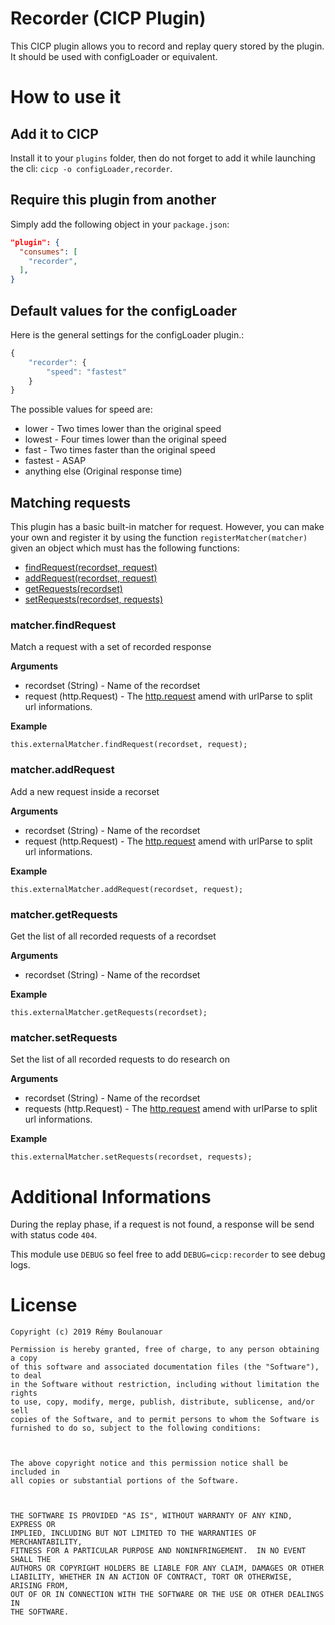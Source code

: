 # Recorder (CICP Plugin)

This CICP plugin allows you to record and replay query stored by the plugin.  
It should be used with configLoader or equivalent.


# How to use it

## Add it to CICP

Install it to your `plugins` folder, then do not forget to add it while launching the cli: `cicp -o configLoader,recorder`.   

## Require this plugin from another

Simply add the following object in your `package.json`:

```json
"plugin": {
  "consumes": [
    "recorder",
  ],
}
```

## Default values for the configLoader

Here is the general settings for the configLoader plugin.:

```js
{
    "recorder": {
        "speed": "fastest"
    }
}
```

The possible values for speed are:
- lower - Two times lower than the original speed
- lowest - Four times lower than the original speed
- fast - Two times faster than the original speed
- fastest - ASAP
- anything else (Original response time)

## Matching requests

This plugin has a basic built-in matcher for request. However, you can make your own and register it by using the function `registerMatcher(matcher)` given an object which must has the following functions:
 * [findRequest(recordset, request)](#matcher_findRequest)
 * [addRequest(recordset, request)](#matcher_addRequest)
 * [getRequests(recordset)](#matcher_getRequests)
 * [setRequests(recordset, requests)](#matcher_setRequests)

<a name="matcher_findRequest" />

### matcher.findRequest

Match a request with a set of recorded response

__Arguments__

 * recordset (String) - Name of the recordset
 * request (http.Request) - The [http.request](https://nodejs.org/api/http.html#http_class_http_clientrequest) amend with urlParse to split url informations.

__Example__

    this.externalMatcher.findRequest(recordset, request);

<a name="matcher_addRequest" />

### matcher.addRequest

Add a new request inside a recorset

__Arguments__

 * recordset (String) - Name of the recordset
 * request (http.Request) - The [http.request](https://nodejs.org/api/http.html#http_class_http_clientrequest) amend with urlParse to split url informations.

__Example__

    this.externalMatcher.addRequest(recordset, request);

<a name="matcher_getRequests" />

### matcher.getRequests

Get the list of all recorded requests of a recordset

__Arguments__

 * recordset (String) - Name of the recordset

__Example__

    this.externalMatcher.getRequests(recordset);

<a name="matcher_setRequests" />

### matcher.setRequests

Set the list of all recorded requests to do research on

__Arguments__

 * recordset (String) - Name of the recordset
 * requests (http.Request) - The [http.request](https://nodejs.org/api/http.html#http_class_http_clientrequest) amend with urlParse to split url informations.

__Example__

    this.externalMatcher.setRequests(recordset, requests);

# Additional Informations

During the replay phase, if a request is not found, a response will be send with status code `404`.

This module use `DEBUG` so feel free to add `DEBUG=cicp:recorder` to see debug logs.

# License

```
Copyright (c) 2019 Rémy Boulanouar

Permission is hereby granted, free of charge, to any person obtaining a copy
of this software and associated documentation files (the "Software"), to deal
in the Software without restriction, including without limitation the rights
to use, copy, modify, merge, publish, distribute, sublicense, and/or sell
copies of the Software, and to permit persons to whom the Software is
furnished to do so, subject to the following conditions:



The above copyright notice and this permission notice shall be included in
all copies or substantial portions of the Software.



THE SOFTWARE IS PROVIDED "AS IS", WITHOUT WARRANTY OF ANY KIND, EXPRESS OR
IMPLIED, INCLUDING BUT NOT LIMITED TO THE WARRANTIES OF MERCHANTABILITY,
FITNESS FOR A PARTICULAR PURPOSE AND NONINFRINGEMENT.  IN NO EVENT SHALL THE
AUTHORS OR COPYRIGHT HOLDERS BE LIABLE FOR ANY CLAIM, DAMAGES OR OTHER
LIABILITY, WHETHER IN AN ACTION OF CONTRACT, TORT OR OTHERWISE, ARISING FROM,
OUT OF OR IN CONNECTION WITH THE SOFTWARE OR THE USE OR OTHER DEALINGS IN
THE SOFTWARE.
```